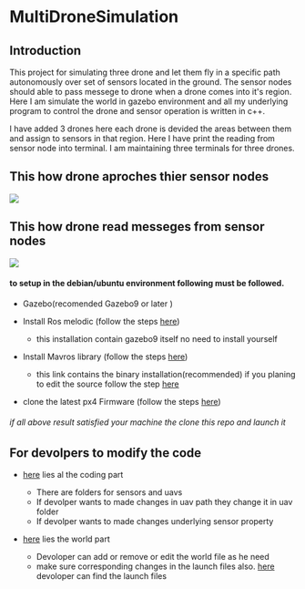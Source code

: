 # MultiDroneSimulation
## Introduction
  This project for simulating three drone and let them fly in a specific path autonomously over set of sensors located in the 
ground. The sensor nodes should able to pass messege to drone when a drone comes into it's region. Here I am simulate the world in gazebo environment and all my underlying program to control the drone and sensor operation is written in c++.


I have added 3 drones here each drone is devided the areas between them and assign to sensors in that region. Here I have print the reading from sensor node into terminal. I am maintaining three terminals for three drones.



## This how drone aproches thier sensor nodes
![](images/drone_aproach_sensor_clear.gif)

## This how drone read messeges from sensor nodes
![](images/animation.gif)

#### to setup in the debian/ubuntu  environment following must be followed.
* Gazebo(recomended Gazebo9 or later )

* Install Ros melodic (follow the steps [here](https://dev.px4.io/master/en/setup/dev_env_linux_ubuntu.html#rosgazebo))
  - this installation contain gazebo9 itself no need to install yourself
  
* Install Mavros library (follow the steps [here](https://dev.px4.io/v1.9.0/en/ros/mavros_installation.html#binary-installation-debian--ubuntu)) 
  - this link contains the binary installation(recommended) if you planing to edit the source follow the step [here](https://dev.px4.io/v1.9.0/en/ros/mavros_installation.html#source-installation)
  
* clone the latest px4 Firmware (follow the steps [here](https://dev.px4.io/master/en/simulation/multi_vehicle_simulation_gazebo.html#build-and-test )) 

###### if all above result satisfied your machine the clone this repo and launch it

## For devolpers to modify the code
* [here](https://github.com/Agr-IoT/Multi-Drone-Simulation/tree/master/src) lies al the coding part
  - There are folders for sensors and uavs 
  - If devolper wants to made changes in uav path they change it in uav folder
  - If devolper wants to made changes underlying sensor property
 
 * [here](https://github.com/Agr-IoT/Multi-Drone-Simulation/tree/master/worlds) lies the world part
   - Devoloper can add or remove or edit the world file as he need
   - make sure corresponding changes in the launch files also. [here](https://github.com/Agr-IoT/Multi-Drone-Simulation/tree/master/launch) devoloper can find the launch files
